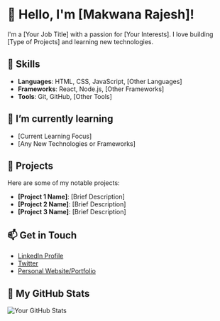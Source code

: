 # 👋 Hello, I'm [Makwana Rajesh]!

I'm a [Your Job Title] with a passion for [Your Interests]. I love building [Type of Projects] and learning new technologies.

## 🚀 Skills

- **Languages**: HTML, CSS, JavaScript, [Other Languages]
- **Frameworks**: React, Node.js, [Other Frameworks]
- **Tools**: Git, GitHub, [Other Tools]

## 🌱 I’m currently learning

- [Current Learning Focus]
- [Any New Technologies or Frameworks]

## 💼 Projects

Here are some of my notable projects:

- **[Project 1 Name]**: [Brief Description]
- **[Project 2 Name]**: [Brief Description]
- **[Project 3 Name]**: [Brief Description]

## 📫 Get in Touch

- [LinkedIn Profile](your-linkedin-url)
- [Twitter](your-twitter-url)
- [Personal Website/Portfolio](your-website-url)

## 🔗 My GitHub Stats

![Your GitHub Stats](https://github-readme-stats.vercel.app/api?username=yourusername&show_icons=true&theme=radical)


